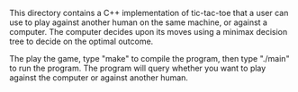 This directory contains a C++ implementation of tic-tac-toe that a user can use to play
against another human on the same machine, or against a computer.  The computer decides
upon its moves using a minimax decision tree to decide on the optimal outcome.

The play the game, type "make" to compile the program, then type "./main" to run the 
program.  The program will query whether you want to play against the computer or against
another human.